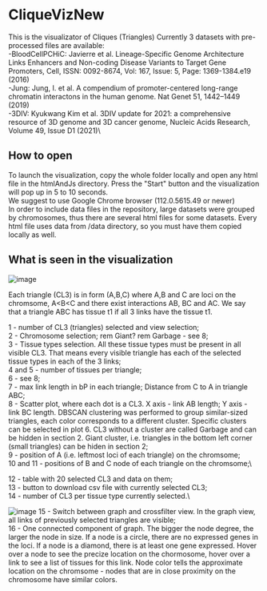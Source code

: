 # CliqueVizNew
This is the visualizator of Cliques (Triangles)
Currently 3 datasets with pre-processed files are available:\
-BloodCellPCHiC: Javierre et al. Lineage-Specific Genome Architecture Links Enhancers and Non-coding Disease Variants to Target Gene Promoters, Cell, ISSN: 0092-8674, Vol: 167, Issue: 5, Page: 1369-1384.e19 (2016)\
-Jung: Jung, I. et al. A compendium of promoter-centered long-range chromatin interactons in the human genome. Nat Genet 51, 1442–1449 (2019)\
-3DIV: Kyukwang Kim et al. 3DIV update for 2021: a comprehensive resource of 3D genome and 3D cancer genome, Nucleic Acids Research, Volume 49, Issue D1 (2021)\

## How to open
To launch the visualization, copy the whole folder locally and open any html file in the htmlAndJs directory. Press the "Start" button and the visualization will pop up in 5 to 10 seconds. \
We suggest to use Google Chrome browser (112.0.5615.49 or newer) \
In order to include data files in the repository, large datasets were grouped by chromosomes, thus there are several html files for some datasets. Every html file uses data from /data directory, so you must have them copied locally as well.
## What is seen in the visualization
![image](https://user-images.githubusercontent.com/119489036/230384512-f07a0bca-1b3c-4433-aaa3-8c85084062b3.png)

Each triangle (CL3) is in form (A,B,C) where A,B and C are loci on the chromsome, A<B<C and there exist interactions AB, BC and AC.
We say that a triangle ABC has tissue t1 if all 3 links have the tissue t1.

1 - number of CL3 (triangles) selected and view selection;\
2 - Chromosome selection; rem Giant? rem Garbage - see 8;\
3 - Tissue types selection. All these tissue types must be present in all visible CL3. That means every visible triangle has each of the selected tissue types in each of the 3 links;\
4 and 5 - number of tissues per triangle;\
6 - see 8;\
7 - max link length in bP in each triangle; Distance from C to A in triangle ABC;\
8 - Scatter plot, where each dot is a CL3. X axis - link AB length; Y axis - link BC length. DBSCAN clustering was performed to group similar-sized triangles, each color corresponds to a different cluster. Specific clusters can be selected in plot 6. CL3 without a cluster are called Garbage and can be hidden in section 2. Giant cluster, i.e. triangles in the bottom left corner (small triangles) can be hiden in section 2;\
9 - position of A (i.e. leftmost loci of each triangle) on the chromsome;\
10 and 11 - positions of B and C node of each triangle on the chromsome;\

12 - table with 20 selected CL3 and data on them;\
13 - button to download csv file with currently selected CL3;\
14 - number of CL3 per tissue type currently selected.\

![image](https://user-images.githubusercontent.com/119489036/230392178-d7ef8194-aa90-4f66-9c30-85db63be9c10.png)
15 - Switch between graph and crossfilter view. In the graph view, all links of previously selected triangles are visible; \
16 - One connected component of graph. The bigger the node degree, the larger the node in size. If a node is a circle, there are no expressed genes in the loci. If a node is a diamond, there is at least one gene expressed. Hover over a node to see the precize location on the chormosome, hover over a link to see a list of tissues for this link. Node color tells the approximate location on the chromsome - nodes that are in close proximity on the chromosome have similar colors.
